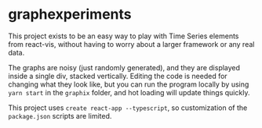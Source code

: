 # graphexperiments
This project exists to be an easy way to play with Time Series elements from react-vis, without having to worry about a larger framework or any real data.

The graphs are noisy (just randomly generated), and they are displayed inside a single div, stacked vertically. Editing the code is needed for changing what they look like, but you can run the program locally by using `yarn start` in the `graphix` folder, and hot loading will update things quickly.

This project uses `create react-app --typescript`, so customization of the `package.json` scripts are limited.
